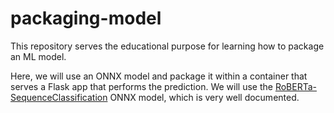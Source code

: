 # packaging-model
This repository serves the educational purpose for learning how to package an ML model.

Here, we will use an ONNX model and package it within a container that serves a Flask app that performs the prediction. We will use the [RoBERTa-SequenceClassification](https://github.com/onnx/models/tree/main/text/machine_comprehension/roberta) ONNX model, which is very well documented.
